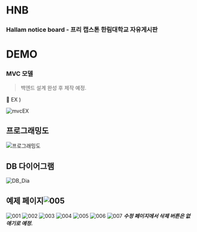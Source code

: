 # HNB
### Hallam notice board - 프리 캡스톤 한림대학교 자유게시판

# DEMO

### MVC 모델

> 백엔드 설계 완성 후 제작 예정.


<aside>
💬 EX )

![mvcEX](https://user-images.githubusercontent.com/90320005/218781811-5f2d24e9-fe61-42d4-a752-2f7417bf9200.png)


</aside>

## 프로그래밍도

![프로그래밍도](https://user-images.githubusercontent.com/90320005/218781851-7bfd0622-19f9-4758-8705-6161bb53e66c.png)


## DB 다이어그램

![DB_Dia](https://user-images.githubusercontent.com/90320005/218781871-b093982b-49a6-4bac-85b4-7b9a8a305ef2.png)


## 예제 페이지![005](https://user-images.githubusercontent.com/90320005/218781934-18f2a661-239b-49d6-bbf4-75b84e4e2ca3.png)

![001](https://user-images.githubusercontent.com/90320005/218781907-7ac42a4e-18b7-44f6-accd-b703462a425c.png)
![002](https://user-images.githubusercontent.com/90320005/218781915-f3ca7cdb-98bb-4de5-bf21-5b5f8565b6e7.png)
![003](https://user-images.githubusercontent.com/90320005/218781922-8f5c8e2e-edde-4045-80e4-bb57f8968c9c.png)
![004](https://user-images.githubusercontent.com/90320005/218781928-d277e82b-128a-4eb5-b390-4256c1bb5611.png)
![005](https://user-images.githubusercontent.com/90320005/218781967-d36b9dd9-66d6-4311-ae48-d1df38f7b624.png)
![006](https://user-images.githubusercontent.com/90320005/218781936-086f58c7-ee0a-43da-8711-41741f7d8487.png)
![007](https://user-images.githubusercontent.com/90320005/218781945-49c41e24-df13-4fae-95c5-99bec141a1b8.png)
***수정 페이지에서 삭제 버튼은 없애기로 예정.***

